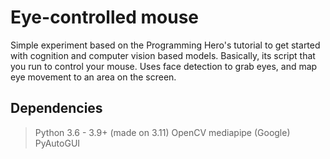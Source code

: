 # Eye-controlled mouse

Simple experiment based on the Programming Hero's tutorial to get started with cognition and computer vision based models.
Basically, its script that you run to control your mouse. Uses face detection to grab eyes, and map eye movement to an area on the screen. 

## Dependencies

> Python 3.6 - 3.9+ (made on 3.11)
> OpenCV
> mediapipe (Google)
> PyAutoGUI
